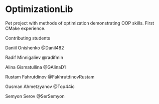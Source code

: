 # OptimizationLib
Pet project with methods of optimization demonstrating OOP skills. First CMake experience.

Contributing students

Daniil Onishenko @Danil482

Radif Minnigaliev @radifmin

Alina Gismatullina @GAlinaD1

Rustam Fahrutdinov @FakhrutdinovRustam

Gusman Ahmetzyanov @Top44ic

Semyon Serov @SerSemyon

